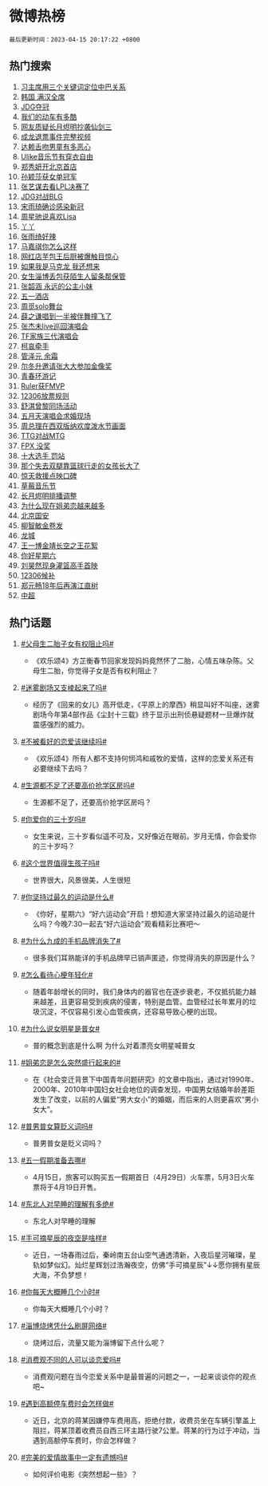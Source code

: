 # 微博热榜

`最后更新时间：2023-04-15 20:17:22 +0800`

## 热门搜索

1. [习主席用三个关键词定位中巴关系](https://m.weibo.cn/search?containerid=100103type%3D1%26t%3D10%26q%3D%23%E4%B9%A0%E4%B8%BB%E5%B8%AD%E7%94%A8%E4%B8%89%E4%B8%AA%E5%85%B3%E9%94%AE%E8%AF%8D%E5%AE%9A%E4%BD%8D%E4%B8%AD%E5%B7%B4%E5%85%B3%E7%B3%BB%23&stream_entry_id=51&isnewpage=1&extparam=seat%3D1%26pos%3D0%26stream_entry_id%3D51%26cate%3D10103%26dgr%3D0%26filter_type%3Drealtimehot%26c_type%3D51%26display_time%3D1681561040%26pre_seqid%3D1681561040364027343117&luicode=10000011&lfid=106003type%253D25%2526t%253D3%2526disable_hot%253D1%2526filter_type%253Drealtimehot)
1. [韩国 满汉全席](https://m.weibo.cn/search?containerid=100103type%3D1%26t%3D10%26q%3D%E9%9F%A9%E5%9B%BD+%E6%BB%A1%E6%B1%89%E5%85%A8%E5%B8%AD&stream_entry_id=31&isnewpage=1&extparam=seat%3D1%26c_type%3D31%26stream_entry_id%3D31%26flag%3D2%26dgr%3D0%26q%3D%25E9%259F%25A9%25E5%259B%25BD%2520%25E6%25BB%25A1%25E6%25B1%2589%25E5%2585%25A8%25E5%25B8%25AD%26realpos%3D1%26pos%3D0%26lcate%3D5001%26filter_type%3Drealtimehot%26cate%3D5001%26band_rank%3D1%26display_time%3D1681561040%26pre_seqid%3D1681561040364027343117&luicode=10000011&lfid=106003type%253D25%2526t%253D3%2526disable_hot%253D1%2526filter_type%253Drealtimehot)
1. [JDG夺冠](https://m.weibo.cn/search?containerid=100103type%3D1%26t%3D10%26q%3DJDG%E5%A4%BA%E5%86%A0&stream_entry_id=31&isnewpage=1&extparam=seat%3D1%26c_type%3D31%26stream_entry_id%3D31%26flag%3D1%26dgr%3D0%26q%3DJDG%25E5%25A4%25BA%25E5%2586%25A0%26realpos%3D2%26pos%3D1%26lcate%3D5001%26filter_type%3Drealtimehot%26cate%3D5001%26band_rank%3D2%26display_time%3D1681561040%26pre_seqid%3D1681561040364027343117&luicode=10000011&lfid=106003type%253D25%2526t%253D3%2526disable_hot%253D1%2526filter_type%253Drealtimehot)
1. [我们的动车有多酷](https://m.weibo.cn/search?containerid=100103type%3D1%26t%3D10%26q%3D%23%E6%88%91%E4%BB%AC%E7%9A%84%E5%8A%A8%E8%BD%A6%E6%9C%89%E5%A4%9A%E9%85%B7%23&stream_entry_id=31&isnewpage=1&extparam=seat%3D1%26c_type%3D31%26stream_entry_id%3D31%26flag%3D0%26dgr%3D0%26q%3D%2523%25E6%2588%2591%25E4%25BB%25AC%25E7%259A%2584%25E5%258A%25A8%25E8%25BD%25A6%25E6%259C%2589%25E5%25A4%259A%25E9%2585%25B7%2523%26realpos%3D3%26pos%3D2%26lcate%3D5001%26filter_type%3Drealtimehot%26cate%3D5001%26band_rank%3D3%26display_time%3D1681561040%26pre_seqid%3D1681561040364027343117&luicode=10000011&lfid=106003type%253D25%2526t%253D3%2526disable_hot%253D1%2526filter_type%253Drealtimehot)
1. [网友质疑长月烬明抄袭仙剑三](https://m.weibo.cn/search?containerid=100103type%3D1%26t%3D10%26q%3D%23%E7%BD%91%E5%8F%8B%E8%B4%A8%E7%96%91%E9%95%BF%E6%9C%88%E7%83%AC%E6%98%8E%E6%8A%84%E8%A2%AD%E4%BB%99%E5%89%91%E4%B8%89%23&stream_entry_id=31&isnewpage=1&extparam=seat%3D1%26c_type%3D31%26stream_entry_id%3D31%26flag%3D1%26dgr%3D0%26q%3D%2523%25E7%25BD%2591%25E5%258F%258B%25E8%25B4%25A8%25E7%2596%2591%25E9%2595%25BF%25E6%259C%2588%25E7%2583%25AC%25E6%2598%258E%25E6%258A%2584%25E8%25A2%25AD%25E4%25BB%2599%25E5%2589%2591%25E4%25B8%2589%2523%26realpos%3D4%26pos%3D3%26lcate%3D5001%26filter_type%3Drealtimehot%26cate%3D5001%26band_rank%3D4%26display_time%3D1681561040%26pre_seqid%3D1681561040364027343117&luicode=10000011&lfid=106003type%253D25%2526t%253D3%2526disable_hot%253D1%2526filter_type%253Drealtimehot)
1. [成龙退票事件完整视频](https://m.weibo.cn/search?containerid=100103type%3D1%26t%3D10%26q%3D%23%E6%88%90%E9%BE%99%E9%80%80%E7%A5%A8%E4%BA%8B%E4%BB%B6%E5%AE%8C%E6%95%B4%E8%A7%86%E9%A2%91%23&stream_entry_id=31&isnewpage=1&extparam=seat%3D1%26c_type%3D31%26stream_entry_id%3D31%26flag%3D1%26dgr%3D0%26q%3D%2523%25E6%2588%2590%25E9%25BE%2599%25E9%2580%2580%25E7%25A5%25A8%25E4%25BA%258B%25E4%25BB%25B6%25E5%25AE%258C%25E6%2595%25B4%25E8%25A7%2586%25E9%25A2%2591%2523%26realpos%3D5%26pos%3D4%26lcate%3D5001%26filter_type%3Drealtimehot%26cate%3D5001%26band_rank%3D5%26display_time%3D1681561040%26pre_seqid%3D1681561040364027343117&luicode=10000011&lfid=106003type%253D25%2526t%253D3%2526disable_hot%253D1%2526filter_type%253Drealtimehot)
1. [达赖舌吻男童有多恶心](https://m.weibo.cn/search?containerid=100103type%3D1%26t%3D10%26q%3D%E8%BE%BE%E8%B5%96%E8%88%8C%E5%90%BB%E7%94%B7%E7%AB%A5%E6%9C%89%E5%A4%9A%E6%81%B6%E5%BF%83&stream_entry_id=31&isnewpage=1&extparam=seat%3D1%26c_type%3D31%26stream_entry_id%3D31%26flag%3D1%26dgr%3D0%26q%3D%25E8%25BE%25BE%25E8%25B5%2596%25E8%2588%258C%25E5%2590%25BB%25E7%2594%25B7%25E7%25AB%25A5%25E6%259C%2589%25E5%25A4%259A%25E6%2581%25B6%25E5%25BF%2583%26realpos%3D6%26pos%3D5%26lcate%3D5001%26filter_type%3Drealtimehot%26cate%3D5001%26band_rank%3D6%26display_time%3D1681561040%26pre_seqid%3D1681561040364027343117&luicode=10000011&lfid=106003type%253D25%2526t%253D3%2526disable_hot%253D1%2526filter_type%253Drealtimehot)
1. [Ulike音乐节有穿衣自由](https://m.weibo.cn/search?containerid=100103type%3D1%26t%3D10%26q%3D%23Ulike%E9%9F%B3%E4%B9%90%E8%8A%82%E6%9C%89%E7%A9%BF%E8%A1%A3%E8%87%AA%E7%94%B1%23&stream_entry_id=31&isnewpage=1&extparam=seat%3D1%26c_type%3D31%26stream_entry_id%3D31%26adid%3D186254%26dgr%3D0%26q%3D%2523Ulike%25E9%259F%25B3%25E4%25B9%2590%25E8%258A%2582%25E6%259C%2589%25E7%25A9%25BF%25E8%25A1%25A3%25E8%2587%25AA%25E7%2594%25B1%2523%26pos%3D6%26topic_ad%3D1%26lcate%3D5001%26filter_type%3Drealtimehot%26cate%3D5001%26band_rank%3D7%26display_time%3D1681561040%26pre_seqid%3D1681561040364027343117&luicode=10000011&lfid=106003type%253D25%2526t%253D3%2526disable_hot%253D1%2526filter_type%253Drealtimehot)
1. [郑秀妍开北京首店](https://m.weibo.cn/search?containerid=100103type%3D1%26t%3D10%26q%3D%23%E9%83%91%E7%A7%80%E5%A6%8D%E5%BC%80%E5%8C%97%E4%BA%AC%E9%A6%96%E5%BA%97%23&stream_entry_id=31&isnewpage=1&extparam=seat%3D1%26c_type%3D31%26stream_entry_id%3D31%26flag%3D1%26dgr%3D0%26q%3D%2523%25E9%2583%2591%25E7%25A7%2580%25E5%25A6%258D%25E5%25BC%2580%25E5%258C%2597%25E4%25BA%25AC%25E9%25A6%2596%25E5%25BA%2597%2523%26realpos%3D7%26pos%3D7%26lcate%3D5001%26filter_type%3Drealtimehot%26cate%3D5001%26band_rank%3D7%26display_time%3D1681561040%26pre_seqid%3D1681561040364027343117&luicode=10000011&lfid=106003type%253D25%2526t%253D3%2526disable_hot%253D1%2526filter_type%253Drealtimehot)
1. [孙颖莎获女单冠军](https://m.weibo.cn/search?containerid=100103type%3D1%26t%3D10%26q%3D%23%E5%AD%99%E9%A2%96%E8%8E%8E%E8%8E%B7%E5%A5%B3%E5%8D%95%E5%86%A0%E5%86%9B%23&stream_entry_id=31&isnewpage=1&extparam=seat%3D1%26c_type%3D31%26stream_entry_id%3D31%26flag%3D1%26dgr%3D0%26q%3D%2523%25E5%25AD%2599%25E9%25A2%2596%25E8%258E%258E%25E8%258E%25B7%25E5%25A5%25B3%25E5%258D%2595%25E5%2586%25A0%25E5%2586%259B%2523%26realpos%3D8%26pos%3D8%26lcate%3D5001%26filter_type%3Drealtimehot%26cate%3D5001%26band_rank%3D8%26display_time%3D1681561040%26pre_seqid%3D1681561040364027343117&luicode=10000011&lfid=106003type%253D25%2526t%253D3%2526disable_hot%253D1%2526filter_type%253Drealtimehot)
1. [张艺谋去看LPL决赛了](https://m.weibo.cn/search?containerid=100103type%3D1%26t%3D10%26q%3D%23%E5%BC%A0%E8%89%BA%E8%B0%8B%E5%8E%BB%E7%9C%8BLPL%E5%86%B3%E8%B5%9B%E4%BA%86%23&stream_entry_id=31&isnewpage=1&extparam=seat%3D1%26c_type%3D31%26stream_entry_id%3D31%26flag%3D0%26dgr%3D0%26q%3D%2523%25E5%25BC%25A0%25E8%2589%25BA%25E8%25B0%258B%25E5%258E%25BB%25E7%259C%258BLPL%25E5%2586%25B3%25E8%25B5%259B%25E4%25BA%2586%2523%26realpos%3D9%26pos%3D9%26lcate%3D5001%26filter_type%3Drealtimehot%26cate%3D5001%26band_rank%3D9%26display_time%3D1681561040%26pre_seqid%3D1681561040364027343117&luicode=10000011&lfid=106003type%253D25%2526t%253D3%2526disable_hot%253D1%2526filter_type%253Drealtimehot)
1. [JDG对战BLG](https://m.weibo.cn/search?containerid=100103type%3D1%26t%3D10%26q%3D%23JDG%E5%AF%B9%E6%88%98BLG%23&stream_entry_id=31&isnewpage=1&extparam=seat%3D1%26c_type%3D31%26stream_entry_id%3D31%26flag%3D0%26dgr%3D0%26q%3D%2523JDG%25E5%25AF%25B9%25E6%2588%2598BLG%2523%26realpos%3D10%26pos%3D10%26lcate%3D5001%26filter_type%3Drealtimehot%26cate%3D5001%26band_rank%3D10%26display_time%3D1681561040%26pre_seqid%3D1681561040364027343117&luicode=10000011&lfid=106003type%253D25%2526t%253D3%2526disable_hot%253D1%2526filter_type%253Drealtimehot)
1. [宋雨琦确诊感染新冠](https://m.weibo.cn/search?containerid=100103type%3D1%26t%3D10%26q%3D%23%E5%AE%8B%E9%9B%A8%E7%90%A6%E7%A1%AE%E8%AF%8A%E6%84%9F%E6%9F%93%E6%96%B0%E5%86%A0%23&stream_entry_id=31&isnewpage=1&extparam=seat%3D1%26c_type%3D31%26stream_entry_id%3D31%26flag%3D2%26dgr%3D0%26q%3D%2523%25E5%25AE%258B%25E9%259B%25A8%25E7%2590%25A6%25E7%25A1%25AE%25E8%25AF%258A%25E6%2584%259F%25E6%259F%2593%25E6%2596%25B0%25E5%2586%25A0%2523%26realpos%3D11%26pos%3D11%26lcate%3D5001%26filter_type%3Drealtimehot%26cate%3D5001%26band_rank%3D11%26display_time%3D1681561040%26pre_seqid%3D1681561040364027343117&luicode=10000011&lfid=106003type%253D25%2526t%253D3%2526disable_hot%253D1%2526filter_type%253Drealtimehot)
1. [周星驰说喜欢Lisa](https://m.weibo.cn/search?containerid=100103type%3D1%26t%3D10%26q%3D%23%E5%91%A8%E6%98%9F%E9%A9%B0%E8%AF%B4%E5%96%9C%E6%AC%A2Lisa%23&stream_entry_id=31&isnewpage=1&extparam=seat%3D1%26c_type%3D31%26stream_entry_id%3D31%26flag%3D2%26dgr%3D0%26q%3D%2523%25E5%2591%25A8%25E6%2598%259F%25E9%25A9%25B0%25E8%25AF%25B4%25E5%2596%259C%25E6%25AC%25A2Lisa%2523%26realpos%3D12%26pos%3D12%26lcate%3D5001%26filter_type%3Drealtimehot%26cate%3D5001%26band_rank%3D12%26display_time%3D1681561040%26pre_seqid%3D1681561040364027343117&luicode=10000011&lfid=106003type%253D25%2526t%253D3%2526disable_hot%253D1%2526filter_type%253Drealtimehot)
1. [丫丫](https://m.weibo.cn/search?containerid=100103type%3D1%26t%3D10%26q%3D%E4%B8%AB%E4%B8%AB&stream_entry_id=31&isnewpage=1&extparam=seat%3D1%26c_type%3D31%26stream_entry_id%3D31%26flag%3D2%26dgr%3D0%26q%3D%25E4%25B8%25AB%25E4%25B8%25AB%26realpos%3D13%26pos%3D13%26lcate%3D5001%26filter_type%3Drealtimehot%26cate%3D5001%26band_rank%3D13%26display_time%3D1681561040%26pre_seqid%3D1681561040364027343117&luicode=10000011&lfid=106003type%253D25%2526t%253D3%2526disable_hot%253D1%2526filter_type%253Drealtimehot)
1. [张雨绮好辣](https://m.weibo.cn/search?containerid=100103type%3D1%26t%3D10%26q%3D%E5%BC%A0%E9%9B%A8%E7%BB%AE%E5%A5%BD%E8%BE%A3&stream_entry_id=31&isnewpage=1&extparam=seat%3D1%26c_type%3D31%26stream_entry_id%3D31%26flag%3D2%26dgr%3D0%26q%3D%25E5%25BC%25A0%25E9%259B%25A8%25E7%25BB%25AE%25E5%25A5%25BD%25E8%25BE%25A3%26realpos%3D14%26pos%3D14%26lcate%3D5001%26filter_type%3Drealtimehot%26cate%3D5001%26band_rank%3D14%26display_time%3D1681561040%26pre_seqid%3D1681561040364027343117&luicode=10000011&lfid=106003type%253D25%2526t%253D3%2526disable_hot%253D1%2526filter_type%253Drealtimehot)
1. [马嘉祺你怎么这样](https://m.weibo.cn/search?containerid=100103type%3D1%26t%3D10%26q%3D%E9%A9%AC%E5%98%89%E7%A5%BA%E4%BD%A0%E6%80%8E%E4%B9%88%E8%BF%99%E6%A0%B7&stream_entry_id=31&isnewpage=1&extparam=seat%3D1%26c_type%3D31%26stream_entry_id%3D31%26flag%3D1%26dgr%3D0%26q%3D%25E9%25A9%25AC%25E5%2598%2589%25E7%25A5%25BA%25E4%25BD%25A0%25E6%2580%258E%25E4%25B9%2588%25E8%25BF%2599%25E6%25A0%25B7%26realpos%3D15%26pos%3D15%26lcate%3D5001%26filter_type%3Drealtimehot%26cate%3D5001%26band_rank%3D15%26display_time%3D1681561040%26pre_seqid%3D1681561040364027343117&luicode=10000011&lfid=106003type%253D25%2526t%253D3%2526disable_hot%253D1%2526filter_type%253Drealtimehot)
1. [网红店芋包王后厨被爆触目惊心](https://m.weibo.cn/search?containerid=100103type%3D1%26t%3D10%26q%3D%23%E7%BD%91%E7%BA%A2%E5%BA%97%E8%8A%8B%E5%8C%85%E7%8E%8B%E5%90%8E%E5%8E%A8%E8%A2%AB%E7%88%86%E8%A7%A6%E7%9B%AE%E6%83%8A%E5%BF%83%23&stream_entry_id=31&isnewpage=1&extparam=seat%3D1%26c_type%3D31%26stream_entry_id%3D31%26flag%3D0%26dgr%3D0%26q%3D%2523%25E7%25BD%2591%25E7%25BA%25A2%25E5%25BA%2597%25E8%258A%258B%25E5%258C%2585%25E7%258E%258B%25E5%2590%258E%25E5%258E%25A8%25E8%25A2%25AB%25E7%2588%2586%25E8%25A7%25A6%25E7%259B%25AE%25E6%2583%258A%25E5%25BF%2583%2523%26realpos%3D16%26pos%3D16%26lcate%3D5001%26filter_type%3Drealtimehot%26cate%3D5001%26band_rank%3D16%26display_time%3D1681561040%26pre_seqid%3D1681561040364027343117&luicode=10000011&lfid=106003type%253D25%2526t%253D3%2526disable_hot%253D1%2526filter_type%253Drealtimehot)
1. [如果我是马克龙 我还想来](https://m.weibo.cn/search?containerid=100103type%3D1%26t%3D10%26q%3D%E5%A6%82%E6%9E%9C%E6%88%91%E6%98%AF%E9%A9%AC%E5%85%8B%E9%BE%99+%E6%88%91%E8%BF%98%E6%83%B3%E6%9D%A5&stream_entry_id=31&isnewpage=1&extparam=seat%3D1%26c_type%3D31%26stream_entry_id%3D31%26flag%3D1%26dgr%3D0%26q%3D%25E5%25A6%2582%25E6%259E%259C%25E6%2588%2591%25E6%2598%25AF%25E9%25A9%25AC%25E5%2585%258B%25E9%25BE%2599%2520%25E6%2588%2591%25E8%25BF%2598%25E6%2583%25B3%25E6%259D%25A5%26realpos%3D17%26pos%3D17%26lcate%3D5001%26filter_type%3Drealtimehot%26cate%3D5001%26band_rank%3D17%26display_time%3D1681561040%26pre_seqid%3D1681561040364027343117&luicode=10000011&lfid=106003type%253D25%2526t%253D3%2526disable_hot%253D1%2526filter_type%253Drealtimehot)
1. [女生淄博丢包获陌生人留条帮保管](https://m.weibo.cn/search?containerid=100103type%3D1%26t%3D10%26q%3D%23%E5%A5%B3%E7%94%9F%E6%B7%84%E5%8D%9A%E4%B8%A2%E5%8C%85%E8%8E%B7%E9%99%8C%E7%94%9F%E4%BA%BA%E7%95%99%E6%9D%A1%E5%B8%AE%E4%BF%9D%E7%AE%A1%23&stream_entry_id=31&isnewpage=1&extparam=seat%3D1%26c_type%3D31%26stream_entry_id%3D31%26flag%3D1%26dgr%3D0%26q%3D%2523%25E5%25A5%25B3%25E7%2594%259F%25E6%25B7%2584%25E5%258D%259A%25E4%25B8%25A2%25E5%258C%2585%25E8%258E%25B7%25E9%2599%258C%25E7%2594%259F%25E4%25BA%25BA%25E7%2595%2599%25E6%259D%25A1%25E5%25B8%25AE%25E4%25BF%259D%25E7%25AE%25A1%2523%26realpos%3D18%26pos%3D18%26lcate%3D5001%26filter_type%3Drealtimehot%26cate%3D5001%26band_rank%3D18%26display_time%3D1681561040%26pre_seqid%3D1681561040364027343117&luicode=10000011&lfid=106003type%253D25%2526t%253D3%2526disable_hot%253D1%2526filter_type%253Drealtimehot)
1. [张韶涵 永远的公主小妹](https://m.weibo.cn/search?containerid=100103type%3D1%26t%3D10%26q%3D%23%E5%BC%A0%E9%9F%B6%E6%B6%B5+%E6%B0%B8%E8%BF%9C%E7%9A%84%E5%85%AC%E4%B8%BB%E5%B0%8F%E5%A6%B9%23&stream_entry_id=31&isnewpage=1&extparam=seat%3D1%26c_type%3D31%26stream_entry_id%3D31%26flag%3D0%26dgr%3D0%26q%3D%2523%25E5%25BC%25A0%25E9%259F%25B6%25E6%25B6%25B5%2520%25E6%25B0%25B8%25E8%25BF%259C%25E7%259A%2584%25E5%2585%25AC%25E4%25B8%25BB%25E5%25B0%258F%25E5%25A6%25B9%2523%26realpos%3D19%26pos%3D19%26lcate%3D5001%26filter_type%3Drealtimehot%26cate%3D5001%26band_rank%3D19%26display_time%3D1681561040%26pre_seqid%3D1681561040364027343117&luicode=10000011&lfid=106003type%253D25%2526t%253D3%2526disable_hot%253D1%2526filter_type%253Drealtimehot)
1. [五一酒店](https://m.weibo.cn/search?containerid=100103type%3D1%26t%3D10%26q%3D%E4%BA%94%E4%B8%80%E9%85%92%E5%BA%97&stream_entry_id=31&isnewpage=1&extparam=seat%3D1%26c_type%3D31%26stream_entry_id%3D31%26flag%3D1%26dgr%3D0%26q%3D%25E4%25BA%2594%25E4%25B8%2580%25E9%2585%2592%25E5%25BA%2597%26realpos%3D20%26pos%3D20%26lcate%3D5001%26filter_type%3Drealtimehot%26cate%3D5001%26band_rank%3D20%26display_time%3D1681561040%26pre_seqid%3D1681561040364027343117&luicode=10000011&lfid=106003type%253D25%2526t%253D3%2526disable_hot%253D1%2526filter_type%253Drealtimehot)
1. [周觅solo舞台](https://m.weibo.cn/search?containerid=100103type%3D1%26t%3D10%26q%3D%E5%91%A8%E8%A7%85solo%E8%88%9E%E5%8F%B0&stream_entry_id=31&isnewpage=1&extparam=seat%3D1%26c_type%3D31%26stream_entry_id%3D31%26flag%3D1%26dgr%3D0%26q%3D%25E5%2591%25A8%25E8%25A7%2585solo%25E8%2588%259E%25E5%258F%25B0%26realpos%3D21%26pos%3D21%26lcate%3D5001%26filter_type%3Drealtimehot%26cate%3D5001%26band_rank%3D21%26display_time%3D1681561040%26pre_seqid%3D1681561040364027343117&luicode=10000011&lfid=106003type%253D25%2526t%253D3%2526disable_hot%253D1%2526filter_type%253Drealtimehot)
1. [薛之谦唱到一半被伴舞撞飞了](https://m.weibo.cn/search?containerid=100103type%3D1%26t%3D10%26q%3D%23%E8%96%9B%E4%B9%8B%E8%B0%A6%E5%94%B1%E5%88%B0%E4%B8%80%E5%8D%8A%E8%A2%AB%E4%BC%B4%E8%88%9E%E6%92%9E%E9%A3%9E%E4%BA%86%23&stream_entry_id=31&isnewpage=1&extparam=seat%3D1%26c_type%3D31%26stream_entry_id%3D31%26flag%3D0%26dgr%3D0%26q%3D%2523%25E8%2596%259B%25E4%25B9%258B%25E8%25B0%25A6%25E5%2594%25B1%25E5%2588%25B0%25E4%25B8%2580%25E5%258D%258A%25E8%25A2%25AB%25E4%25BC%25B4%25E8%2588%259E%25E6%2592%259E%25E9%25A3%259E%25E4%25BA%2586%2523%26realpos%3D22%26pos%3D22%26lcate%3D5001%26filter_type%3Drealtimehot%26cate%3D5001%26band_rank%3D22%26display_time%3D1681561040%26pre_seqid%3D1681561040364027343117&luicode=10000011&lfid=106003type%253D25%2526t%253D3%2526disable_hot%253D1%2526filter_type%253Drealtimehot)
1. [张杰未live巡回演唱会](https://m.weibo.cn/search?containerid=100103type%3D1%26t%3D10%26q%3D%E5%BC%A0%E6%9D%B0%E6%9C%AAlive%E5%B7%A1%E5%9B%9E%E6%BC%94%E5%94%B1%E4%BC%9A&stream_entry_id=31&isnewpage=1&extparam=seat%3D1%26c_type%3D31%26stream_entry_id%3D31%26flag%3D0%26dgr%3D0%26q%3D%25E5%25BC%25A0%25E6%259D%25B0%25E6%259C%25AAlive%25E5%25B7%25A1%25E5%259B%259E%25E6%25BC%2594%25E5%2594%25B1%25E4%25BC%259A%26realpos%3D23%26pos%3D23%26lcate%3D5001%26filter_type%3Drealtimehot%26cate%3D5001%26band_rank%3D23%26display_time%3D1681561040%26pre_seqid%3D1681561040364027343117&luicode=10000011&lfid=106003type%253D25%2526t%253D3%2526disable_hot%253D1%2526filter_type%253Drealtimehot)
1. [TF家族三代演唱会](https://m.weibo.cn/search?containerid=100103type%3D1%26t%3D10%26q%3DTF%E5%AE%B6%E6%97%8F%E4%B8%89%E4%BB%A3%E6%BC%94%E5%94%B1%E4%BC%9A&stream_entry_id=31&isnewpage=1&extparam=seat%3D1%26c_type%3D31%26stream_entry_id%3D31%26flag%3D0%26dgr%3D0%26q%3DTF%25E5%25AE%25B6%25E6%2597%258F%25E4%25B8%2589%25E4%25BB%25A3%25E6%25BC%2594%25E5%2594%25B1%25E4%25BC%259A%26realpos%3D24%26pos%3D24%26lcate%3D5001%26filter_type%3Drealtimehot%26cate%3D5001%26band_rank%3D24%26display_time%3D1681561040%26pre_seqid%3D1681561040364027343117&luicode=10000011&lfid=106003type%253D25%2526t%253D3%2526disable_hot%253D1%2526filter_type%253Drealtimehot)
1. [柯哀牵手](https://m.weibo.cn/search?containerid=100103type%3D1%26t%3D10%26q%3D%23%E6%9F%AF%E5%93%80%E7%89%B5%E6%89%8B%23&stream_entry_id=31&isnewpage=1&extparam=seat%3D1%26c_type%3D31%26stream_entry_id%3D31%26flag%3D0%26dgr%3D0%26q%3D%2523%25E6%259F%25AF%25E5%2593%2580%25E7%2589%25B5%25E6%2589%258B%2523%26realpos%3D25%26pos%3D25%26lcate%3D5001%26filter_type%3Drealtimehot%26cate%3D5001%26band_rank%3D25%26display_time%3D1681561040%26pre_seqid%3D1681561040364027343117&luicode=10000011&lfid=106003type%253D25%2526t%253D3%2526disable_hot%253D1%2526filter_type%253Drealtimehot)
1. [管泽元 余霜](https://m.weibo.cn/search?containerid=100103type%3D1%26t%3D10%26q%3D%E7%AE%A1%E6%B3%BD%E5%85%83+%E4%BD%99%E9%9C%9C&stream_entry_id=31&isnewpage=1&extparam=seat%3D1%26c_type%3D31%26stream_entry_id%3D31%26flag%3D0%26dgr%3D0%26q%3D%25E7%25AE%25A1%25E6%25B3%25BD%25E5%2585%2583%2520%25E4%25BD%2599%25E9%259C%259C%26realpos%3D26%26pos%3D26%26lcate%3D5001%26filter_type%3Drealtimehot%26cate%3D5001%26band_rank%3D26%26display_time%3D1681561040%26pre_seqid%3D1681561040364027343117&luicode=10000011&lfid=106003type%253D25%2526t%253D3%2526disable_hot%253D1%2526filter_type%253Drealtimehot)
1. [尔冬升邀请张大大参加金像奖](https://m.weibo.cn/search?containerid=100103type%3D1%26t%3D10%26q%3D%23%E5%B0%94%E5%86%AC%E5%8D%87%E9%82%80%E8%AF%B7%E5%BC%A0%E5%A4%A7%E5%A4%A7%E5%8F%82%E5%8A%A0%E9%87%91%E5%83%8F%E5%A5%96%23&stream_entry_id=31&isnewpage=1&extparam=seat%3D1%26c_type%3D31%26stream_entry_id%3D31%26flag%3D1%26dgr%3D0%26q%3D%2523%25E5%25B0%2594%25E5%2586%25AC%25E5%258D%2587%25E9%2582%2580%25E8%25AF%25B7%25E5%25BC%25A0%25E5%25A4%25A7%25E5%25A4%25A7%25E5%258F%2582%25E5%258A%25A0%25E9%2587%2591%25E5%2583%258F%25E5%25A5%2596%2523%26realpos%3D27%26pos%3D27%26lcate%3D5001%26filter_type%3Drealtimehot%26cate%3D5001%26band_rank%3D27%26display_time%3D1681561040%26pre_seqid%3D1681561040364027343117&luicode=10000011&lfid=106003type%253D25%2526t%253D3%2526disable_hot%253D1%2526filter_type%253Drealtimehot)
1. [青春环游记](https://m.weibo.cn/search?containerid=100103type%3D1%26t%3D10%26q%3D%E9%9D%92%E6%98%A5%E7%8E%AF%E6%B8%B8%E8%AE%B0&stream_entry_id=31&isnewpage=1&extparam=seat%3D1%26c_type%3D31%26stream_entry_id%3D31%26flag%3D1%26dgr%3D0%26q%3D%25E9%259D%2592%25E6%2598%25A5%25E7%258E%25AF%25E6%25B8%25B8%25E8%25AE%25B0%26realpos%3D28%26pos%3D28%26lcate%3D5001%26filter_type%3Drealtimehot%26cate%3D5001%26band_rank%3D28%26display_time%3D1681561040%26pre_seqid%3D1681561040364027343117&luicode=10000011&lfid=106003type%253D25%2526t%253D3%2526disable_hot%253D1%2526filter_type%253Drealtimehot)
1. [Ruler获FMVP](https://m.weibo.cn/search?containerid=100103type%3D1%26t%3D10%26q%3DRuler%E8%8E%B7FMVP&stream_entry_id=31&isnewpage=1&extparam=seat%3D1%26c_type%3D31%26stream_entry_id%3D31%26flag%3D1%26dgr%3D0%26q%3DRuler%25E8%258E%25B7FMVP%26realpos%3D29%26pos%3D29%26lcate%3D5001%26filter_type%3Drealtimehot%26cate%3D5001%26band_rank%3D29%26display_time%3D1681561040%26pre_seqid%3D1681561040364027343117&luicode=10000011&lfid=106003type%253D25%2526t%253D3%2526disable_hot%253D1%2526filter_type%253Drealtimehot)
1. [12306放票规则](https://m.weibo.cn/search?containerid=100103type%3D1%26t%3D10%26q%3D%2312306%E6%94%BE%E7%A5%A8%E8%A7%84%E5%88%99%23&stream_entry_id=31&isnewpage=1&extparam=seat%3D1%26c_type%3D31%26stream_entry_id%3D31%26flag%3D0%26dgr%3D0%26q%3D%252312306%25E6%2594%25BE%25E7%25A5%25A8%25E8%25A7%2584%25E5%2588%2599%2523%26realpos%3D30%26pos%3D30%26lcate%3D5001%26filter_type%3Drealtimehot%26cate%3D5001%26band_rank%3D30%26display_time%3D1681561040%26pre_seqid%3D1681561040364027343117&luicode=10000011&lfid=106003type%253D25%2526t%253D3%2526disable_hot%253D1%2526filter_type%253Drealtimehot)
1. [舒淇曾黎同场活动](https://m.weibo.cn/search?containerid=100103type%3D1%26t%3D10%26q%3D%23%E8%88%92%E6%B7%87%E6%9B%BE%E9%BB%8E%E5%90%8C%E5%9C%BA%E6%B4%BB%E5%8A%A8%23&stream_entry_id=31&isnewpage=1&extparam=seat%3D1%26c_type%3D31%26stream_entry_id%3D31%26flag%3D1%26dgr%3D0%26q%3D%2523%25E8%2588%2592%25E6%25B7%2587%25E6%259B%25BE%25E9%25BB%258E%25E5%2590%258C%25E5%259C%25BA%25E6%25B4%25BB%25E5%258A%25A8%2523%26realpos%3D31%26pos%3D31%26lcate%3D5001%26filter_type%3Drealtimehot%26cate%3D5001%26band_rank%3D31%26display_time%3D1681561040%26pre_seqid%3D1681561040364027343117&luicode=10000011&lfid=106003type%253D25%2526t%253D3%2526disable_hot%253D1%2526filter_type%253Drealtimehot)
1. [五月天演唱会求婚现场](https://m.weibo.cn/search?containerid=100103type%3D1%26t%3D10%26q%3D%23%E4%BA%94%E6%9C%88%E5%A4%A9%E6%BC%94%E5%94%B1%E4%BC%9A%E6%B1%82%E5%A9%9A%E7%8E%B0%E5%9C%BA%23&stream_entry_id=31&isnewpage=1&extparam=seat%3D1%26c_type%3D31%26stream_entry_id%3D31%26flag%3D1%26dgr%3D0%26q%3D%2523%25E4%25BA%2594%25E6%259C%2588%25E5%25A4%25A9%25E6%25BC%2594%25E5%2594%25B1%25E4%25BC%259A%25E6%25B1%2582%25E5%25A9%259A%25E7%258E%25B0%25E5%259C%25BA%2523%26realpos%3D32%26pos%3D32%26lcate%3D5001%26filter_type%3Drealtimehot%26cate%3D5001%26band_rank%3D32%26display_time%3D1681561040%26pre_seqid%3D1681561040364027343117&luicode=10000011&lfid=106003type%253D25%2526t%253D3%2526disable_hot%253D1%2526filter_type%253Drealtimehot)
1. [周总理在西双版纳欢度泼水节画面](https://m.weibo.cn/search?containerid=100103type%3D1%26t%3D10%26q%3D%23%E5%91%A8%E6%80%BB%E7%90%86%E5%9C%A8%E8%A5%BF%E5%8F%8C%E7%89%88%E7%BA%B3%E6%AC%A2%E5%BA%A6%E6%B3%BC%E6%B0%B4%E8%8A%82%E7%94%BB%E9%9D%A2%23&stream_entry_id=31&isnewpage=1&extparam=seat%3D1%26c_type%3D31%26stream_entry_id%3D31%26flag%3D0%26dgr%3D0%26q%3D%2523%25E5%2591%25A8%25E6%2580%25BB%25E7%2590%2586%25E5%259C%25A8%25E8%25A5%25BF%25E5%258F%258C%25E7%2589%2588%25E7%25BA%25B3%25E6%25AC%25A2%25E5%25BA%25A6%25E6%25B3%25BC%25E6%25B0%25B4%25E8%258A%2582%25E7%2594%25BB%25E9%259D%25A2%2523%26realpos%3D33%26pos%3D33%26lcate%3D5001%26filter_type%3Drealtimehot%26cate%3D5001%26band_rank%3D33%26display_time%3D1681561040%26pre_seqid%3D1681561040364027343117&luicode=10000011&lfid=106003type%253D25%2526t%253D3%2526disable_hot%253D1%2526filter_type%253Drealtimehot)
1. [TTG对战MTG](https://m.weibo.cn/search?containerid=100103type%3D1%26t%3D10%26q%3D%23TTG%E5%AF%B9%E6%88%98MTG%23&stream_entry_id=31&isnewpage=1&extparam=seat%3D1%26c_type%3D31%26stream_entry_id%3D31%26flag%3D0%26dgr%3D0%26q%3D%2523TTG%25E5%25AF%25B9%25E6%2588%2598MTG%2523%26realpos%3D34%26pos%3D34%26lcate%3D5001%26filter_type%3Drealtimehot%26cate%3D5001%26band_rank%3D34%26display_time%3D1681561040%26pre_seqid%3D1681561040364027343117&luicode=10000011&lfid=106003type%253D25%2526t%253D3%2526disable_hot%253D1%2526filter_type%253Drealtimehot)
1. [FPX 没奖](https://m.weibo.cn/search?containerid=100103type%3D1%26t%3D10%26q%3DFPX+%E6%B2%A1%E5%A5%96&stream_entry_id=31&isnewpage=1&extparam=seat%3D1%26c_type%3D31%26stream_entry_id%3D31%26flag%3D0%26dgr%3D0%26q%3DFPX%2520%25E6%25B2%25A1%25E5%25A5%2596%26realpos%3D35%26pos%3D35%26lcate%3D5001%26filter_type%3Drealtimehot%26cate%3D5001%26band_rank%3D35%26display_time%3D1681561040%26pre_seqid%3D1681561040364027343117&luicode=10000011&lfid=106003type%253D25%2526t%253D3%2526disable_hot%253D1%2526filter_type%253Drealtimehot)
1. [十大选手 罚站](https://m.weibo.cn/search?containerid=100103type%3D1%26t%3D10%26q%3D%E5%8D%81%E5%A4%A7%E9%80%89%E6%89%8B+%E7%BD%9A%E7%AB%99&stream_entry_id=31&isnewpage=1&extparam=seat%3D1%26c_type%3D31%26stream_entry_id%3D31%26flag%3D0%26dgr%3D0%26q%3D%25E5%258D%2581%25E5%25A4%25A7%25E9%2580%2589%25E6%2589%258B%2520%25E7%25BD%259A%25E7%25AB%2599%26realpos%3D36%26pos%3D36%26lcate%3D5001%26filter_type%3Drealtimehot%26cate%3D5001%26band_rank%3D36%26display_time%3D1681561040%26pre_seqid%3D1681561040364027343117&luicode=10000011&lfid=106003type%253D25%2526t%253D3%2526disable_hot%253D1%2526filter_type%253Drealtimehot)
1. [那个失去双腿靠篮球行走的女孩长大了](https://m.weibo.cn/search?containerid=100103type%3D1%26t%3D10%26q%3D%23%E9%82%A3%E4%B8%AA%E5%A4%B1%E5%8E%BB%E5%8F%8C%E8%85%BF%E9%9D%A0%E7%AF%AE%E7%90%83%E8%A1%8C%E8%B5%B0%E7%9A%84%E5%A5%B3%E5%AD%A9%E9%95%BF%E5%A4%A7%E4%BA%86%23&stream_entry_id=31&isnewpage=1&extparam=seat%3D1%26c_type%3D31%26stream_entry_id%3D31%26flag%3D0%26dgr%3D0%26q%3D%2523%25E9%2582%25A3%25E4%25B8%25AA%25E5%25A4%25B1%25E5%258E%25BB%25E5%258F%258C%25E8%2585%25BF%25E9%259D%25A0%25E7%25AF%25AE%25E7%2590%2583%25E8%25A1%258C%25E8%25B5%25B0%25E7%259A%2584%25E5%25A5%25B3%25E5%25AD%25A9%25E9%2595%25BF%25E5%25A4%25A7%25E4%25BA%2586%2523%26realpos%3D37%26pos%3D37%26lcate%3D5001%26filter_type%3Drealtimehot%26cate%3D5001%26band_rank%3D37%26display_time%3D1681561040%26pre_seqid%3D1681561040364027343117&luicode=10000011&lfid=106003type%253D25%2526t%253D3%2526disable_hot%253D1%2526filter_type%253Drealtimehot)
1. [惊天救援点映口碑](https://m.weibo.cn/search?containerid=100103type%3D1%26t%3D10%26q%3D%23%E6%83%8A%E5%A4%A9%E6%95%91%E6%8F%B4%E7%82%B9%E6%98%A0%E5%8F%A3%E7%A2%91%23&stream_entry_id=31&isnewpage=1&extparam=seat%3D1%26c_type%3D31%26stream_entry_id%3D31%26flag%3D1%26dgr%3D0%26q%3D%2523%25E6%2583%258A%25E5%25A4%25A9%25E6%2595%2591%25E6%258F%25B4%25E7%2582%25B9%25E6%2598%25A0%25E5%258F%25A3%25E7%25A2%2591%2523%26realpos%3D38%26pos%3D38%26lcate%3D5001%26filter_type%3Drealtimehot%26cate%3D5001%26band_rank%3D38%26display_time%3D1681561040%26pre_seqid%3D1681561040364027343117&luicode=10000011&lfid=106003type%253D25%2526t%253D3%2526disable_hot%253D1%2526filter_type%253Drealtimehot)
1. [草莓音乐节](https://m.weibo.cn/search?containerid=100103type%3D1%26t%3D10%26q%3D%E8%8D%89%E8%8E%93%E9%9F%B3%E4%B9%90%E8%8A%82&stream_entry_id=31&isnewpage=1&extparam=seat%3D1%26c_type%3D31%26stream_entry_id%3D31%26flag%3D1%26dgr%3D0%26q%3D%25E8%258D%2589%25E8%258E%2593%25E9%259F%25B3%25E4%25B9%2590%25E8%258A%2582%26realpos%3D39%26pos%3D39%26lcate%3D5001%26filter_type%3Drealtimehot%26cate%3D5001%26band_rank%3D39%26display_time%3D1681561040%26pre_seqid%3D1681561040364027343117&luicode=10000011&lfid=106003type%253D25%2526t%253D3%2526disable_hot%253D1%2526filter_type%253Drealtimehot)
1. [长月烬明排播调整](https://m.weibo.cn/search?containerid=100103type%3D1%26t%3D10%26q%3D%23%E9%95%BF%E6%9C%88%E7%83%AC%E6%98%8E%E6%8E%92%E6%92%AD%E8%B0%83%E6%95%B4%23&stream_entry_id=31&isnewpage=1&extparam=seat%3D1%26c_type%3D31%26stream_entry_id%3D31%26flag%3D0%26dgr%3D0%26q%3D%2523%25E9%2595%25BF%25E6%259C%2588%25E7%2583%25AC%25E6%2598%258E%25E6%258E%2592%25E6%2592%25AD%25E8%25B0%2583%25E6%2595%25B4%2523%26realpos%3D40%26pos%3D40%26lcate%3D5001%26filter_type%3Drealtimehot%26cate%3D5001%26band_rank%3D40%26display_time%3D1681561040%26pre_seqid%3D1681561040364027343117&luicode=10000011&lfid=106003type%253D25%2526t%253D3%2526disable_hot%253D1%2526filter_type%253Drealtimehot)
1. [为什么现在姐弟恋越来越多](https://m.weibo.cn/search?containerid=100103type%3D1%26t%3D10%26q%3D%23%E4%B8%BA%E4%BB%80%E4%B9%88%E7%8E%B0%E5%9C%A8%E5%A7%90%E5%BC%9F%E6%81%8B%E8%B6%8A%E6%9D%A5%E8%B6%8A%E5%A4%9A%23&stream_entry_id=31&isnewpage=1&extparam=seat%3D1%26c_type%3D31%26stream_entry_id%3D31%26flag%3D1%26dgr%3D0%26q%3D%2523%25E4%25B8%25BA%25E4%25BB%2580%25E4%25B9%2588%25E7%258E%25B0%25E5%259C%25A8%25E5%25A7%2590%25E5%25BC%259F%25E6%2581%258B%25E8%25B6%258A%25E6%259D%25A5%25E8%25B6%258A%25E5%25A4%259A%2523%26realpos%3D41%26pos%3D41%26lcate%3D5001%26filter_type%3Drealtimehot%26cate%3D5001%26band_rank%3D41%26display_time%3D1681561040%26pre_seqid%3D1681561040364027343117&luicode=10000011&lfid=106003type%253D25%2526t%253D3%2526disable_hot%253D1%2526filter_type%253Drealtimehot)
1. [北京国安](https://m.weibo.cn/search?containerid=100103type%3D1%26t%3D10%26q%3D%23%E5%8C%97%E4%BA%AC%E5%9B%BD%E5%AE%89%23&stream_entry_id=31&isnewpage=1&extparam=seat%3D1%26c_type%3D31%26stream_entry_id%3D31%26flag%3D0%26dgr%3D0%26q%3D%2523%25E5%258C%2597%25E4%25BA%25AC%25E5%259B%25BD%25E5%25AE%2589%2523%26realpos%3D42%26pos%3D42%26lcate%3D5001%26filter_type%3Drealtimehot%26cate%3D5001%26band_rank%3D42%26display_time%3D1681561040%26pre_seqid%3D1681561040364027343117&luicode=10000011&lfid=106003type%253D25%2526t%253D3%2526disable_hot%253D1%2526filter_type%253Drealtimehot)
1. [柳智敏金卷发](https://m.weibo.cn/search?containerid=100103type%3D1%26t%3D10%26q%3D%23%E6%9F%B3%E6%99%BA%E6%95%8F%E9%87%91%E5%8D%B7%E5%8F%91%23&stream_entry_id=31&isnewpage=1&extparam=seat%3D1%26c_type%3D31%26stream_entry_id%3D31%26flag%3D0%26dgr%3D0%26q%3D%2523%25E6%259F%25B3%25E6%2599%25BA%25E6%2595%258F%25E9%2587%2591%25E5%258D%25B7%25E5%258F%2591%2523%26realpos%3D43%26pos%3D43%26lcate%3D5001%26filter_type%3Drealtimehot%26cate%3D5001%26band_rank%3D43%26display_time%3D1681561040%26pre_seqid%3D1681561040364027343117&luicode=10000011&lfid=106003type%253D25%2526t%253D3%2526disable_hot%253D1%2526filter_type%253Drealtimehot)
1. [龙城](https://m.weibo.cn/search?containerid=100103type%3D1%26t%3D10%26q%3D%E9%BE%99%E5%9F%8E&stream_entry_id=31&isnewpage=1&extparam=seat%3D1%26c_type%3D31%26stream_entry_id%3D31%26flag%3D1%26dgr%3D0%26q%3D%25E9%25BE%2599%25E5%259F%258E%26realpos%3D44%26pos%3D44%26lcate%3D5001%26filter_type%3Drealtimehot%26cate%3D5001%26band_rank%3D44%26display_time%3D1681561040%26pre_seqid%3D1681561040364027343117&luicode=10000011&lfid=106003type%253D25%2526t%253D3%2526disable_hot%253D1%2526filter_type%253Drealtimehot)
1. [王一博金靖长空之王花絮](https://m.weibo.cn/search?containerid=100103type%3D1%26t%3D10%26q%3D%23%E7%8E%8B%E4%B8%80%E5%8D%9A%E9%87%91%E9%9D%96%E9%95%BF%E7%A9%BA%E4%B9%8B%E7%8E%8B%E8%8A%B1%E7%B5%AE%23&stream_entry_id=31&isnewpage=1&extparam=seat%3D1%26c_type%3D31%26stream_entry_id%3D31%26flag%3D0%26dgr%3D0%26q%3D%2523%25E7%258E%258B%25E4%25B8%2580%25E5%258D%259A%25E9%2587%2591%25E9%259D%2596%25E9%2595%25BF%25E7%25A9%25BA%25E4%25B9%258B%25E7%258E%258B%25E8%258A%25B1%25E7%25B5%25AE%2523%26realpos%3D45%26pos%3D45%26lcate%3D5001%26filter_type%3Drealtimehot%26cate%3D5001%26band_rank%3D45%26display_time%3D1681561040%26pre_seqid%3D1681561040364027343117&luicode=10000011&lfid=106003type%253D25%2526t%253D3%2526disable_hot%253D1%2526filter_type%253Drealtimehot)
1. [你好星期六](https://m.weibo.cn/search?containerid=100103type%3D1%26t%3D10%26q%3D%E4%BD%A0%E5%A5%BD%E6%98%9F%E6%9C%9F%E5%85%AD&stream_entry_id=31&isnewpage=1&extparam=seat%3D1%26c_type%3D31%26stream_entry_id%3D31%26flag%3D1%26dgr%3D0%26q%3D%25E4%25BD%25A0%25E5%25A5%25BD%25E6%2598%259F%25E6%259C%259F%25E5%2585%25AD%26realpos%3D46%26pos%3D46%26lcate%3D5001%26filter_type%3Drealtimehot%26cate%3D5001%26band_rank%3D46%26display_time%3D1681561040%26pre_seqid%3D1681561040364027343117&luicode=10000011&lfid=106003type%253D25%2526t%253D3%2526disable_hot%253D1%2526filter_type%253Drealtimehot)
1. [刘昊然现身灌篮高手首映](https://m.weibo.cn/search?containerid=100103type%3D1%26t%3D10%26q%3D%23%E5%88%98%E6%98%8A%E7%84%B6%E7%8E%B0%E8%BA%AB%E7%81%8C%E7%AF%AE%E9%AB%98%E6%89%8B%E9%A6%96%E6%98%A0%23&stream_entry_id=31&isnewpage=1&extparam=seat%3D1%26c_type%3D31%26stream_entry_id%3D31%26flag%3D0%26dgr%3D0%26q%3D%2523%25E5%2588%2598%25E6%2598%258A%25E7%2584%25B6%25E7%258E%25B0%25E8%25BA%25AB%25E7%2581%258C%25E7%25AF%25AE%25E9%25AB%2598%25E6%2589%258B%25E9%25A6%2596%25E6%2598%25A0%2523%26realpos%3D47%26pos%3D47%26lcate%3D5001%26filter_type%3Drealtimehot%26cate%3D5001%26band_rank%3D47%26display_time%3D1681561040%26pre_seqid%3D1681561040364027343117&luicode=10000011&lfid=106003type%253D25%2526t%253D3%2526disable_hot%253D1%2526filter_type%253Drealtimehot)
1. [12306候补](https://m.weibo.cn/search?containerid=100103type%3D1%26t%3D10%26q%3D12306%E5%80%99%E8%A1%A5&stream_entry_id=31&isnewpage=1&extparam=seat%3D1%26c_type%3D31%26stream_entry_id%3D31%26flag%3D0%26dgr%3D0%26q%3D12306%25E5%2580%2599%25E8%25A1%25A5%26realpos%3D48%26pos%3D48%26lcate%3D5001%26filter_type%3Drealtimehot%26cate%3D5001%26band_rank%3D48%26display_time%3D1681561040%26pre_seqid%3D1681561040364027343117&luicode=10000011&lfid=106003type%253D25%2526t%253D3%2526disable_hot%253D1%2526filter_type%253Drealtimehot)
1. [郑元畅18年后再演江直树](https://m.weibo.cn/search?containerid=100103type%3D1%26t%3D10%26q%3D%23%E9%83%91%E5%85%83%E7%95%8518%E5%B9%B4%E5%90%8E%E5%86%8D%E6%BC%94%E6%B1%9F%E7%9B%B4%E6%A0%91%23&stream_entry_id=31&isnewpage=1&extparam=seat%3D1%26c_type%3D31%26stream_entry_id%3D31%26flag%3D0%26dgr%3D0%26q%3D%2523%25E9%2583%2591%25E5%2585%2583%25E7%2595%258518%25E5%25B9%25B4%25E5%2590%258E%25E5%2586%258D%25E6%25BC%2594%25E6%25B1%259F%25E7%259B%25B4%25E6%25A0%2591%2523%26realpos%3D49%26pos%3D49%26lcate%3D5001%26filter_type%3Drealtimehot%26cate%3D5001%26band_rank%3D49%26display_time%3D1681561040%26pre_seqid%3D1681561040364027343117&luicode=10000011&lfid=106003type%253D25%2526t%253D3%2526disable_hot%253D1%2526filter_type%253Drealtimehot)
1. [中超](https://m.weibo.cn/search?containerid=100103type%3D1%26t%3D10%26q%3D%E4%B8%AD%E8%B6%85&stream_entry_id=31&isnewpage=1&extparam=seat%3D1%26c_type%3D31%26stream_entry_id%3D31%26flag%3D1%26dgr%3D0%26q%3D%25E4%25B8%25AD%25E8%25B6%2585%26realpos%3D50%26pos%3D50%26lcate%3D5001%26filter_type%3Drealtimehot%26cate%3D5001%26band_rank%3D50%26display_time%3D1681561040%26pre_seqid%3D1681561040364027343117&luicode=10000011&lfid=106003type%253D25%2526t%253D3%2526disable_hot%253D1%2526filter_type%253Drealtimehot)

## 热门话题

1. [#父母生二胎子女有权阻止吗#](https://m.weibo.cn/search?containerid=231522type%3D1%26t%3D10%26q%3D%23%E7%88%B6%E6%AF%8D%E7%94%9F%E4%BA%8C%E8%83%8E%E5%AD%90%E5%A5%B3%E6%9C%89%E6%9D%83%E9%98%BB%E6%AD%A2%E5%90%97%23&stream_entry_id=128&isnewpage=1&extparam=seat%3D1%26cate%3D5004%26unitid%3D1681475285899%26lcate%3D5004%26dgr%3D0%26c_type%3D128%26pos%3D1-0-0%26display_time%3D1681561041%26pre_seqid%3D16815610419130481883&luicode=10000011&lfid=231648_-_4)
    - 《欢乐颂4》方芷衡春节回家发现妈妈竟然怀了二胎，心情五味杂陈。父母生二胎，你觉得子女是否有权利阻止？

1. [#迷雾剧场又支棱起来了吗#](https://m.weibo.cn/search?containerid=231522type%3D1%26t%3D10%26q%3D%23%E8%BF%B7%E9%9B%BE%E5%89%A7%E5%9C%BA%E5%8F%88%E6%94%AF%E6%A3%B1%E8%B5%B7%E6%9D%A5%E4%BA%86%E5%90%97%23&stream_entry_id=128&isnewpage=1&extparam=seat%3D1%26cate%3D5004%26unitid%3D1681510138025%26lcate%3D5004%26dgr%3D0%26c_type%3D128%26pos%3D1-0-1%26display_time%3D1681561041%26pre_seqid%3D16815610419130481883&luicode=10000011&lfid=231648_-_4)
    - 经历了《回来的女儿》高开低走，《平原上的摩西》稍显叫好不叫座，迷雾剧场今年第4部作品《尘封十三载》终于显示出刑侦悬疑题材一旦爆炸就震感强烈的威力。

1. [#不被看好的恋爱该继续吗#](https://m.weibo.cn/search?containerid=231522type%3D1%26t%3D10%26q%3D%23%E4%B8%8D%E8%A2%AB%E7%9C%8B%E5%A5%BD%E7%9A%84%E6%81%8B%E7%88%B1%E8%AF%A5%E7%BB%A7%E7%BB%AD%E5%90%97%23&stream_entry_id=128&isnewpage=1&extparam=seat%3D1%26cate%3D5004%26unitid%3D1681557138714%26lcate%3D5004%26dgr%3D0%26c_type%3D128%26pos%3D1-0-2%26display_time%3D1681561041%26pre_seqid%3D16815610419130481883&luicode=10000011&lfid=231648_-_4)
    - 《欢乐颂4》所有人都不支持何悯鸿和戚牧的爱情，这样的恋爱关系还有必要继续下去吗？

1. [#生源都不足了还要高价抢学区房吗#](https://m.weibo.cn/search?containerid=231522type%3D1%26t%3D10%26q%3D%23%E7%94%9F%E6%BA%90%E9%83%BD%E4%B8%8D%E8%B6%B3%E4%BA%86%E8%BF%98%E8%A6%81%E9%AB%98%E4%BB%B7%E6%8A%A2%E5%AD%A6%E5%8C%BA%E6%88%BF%E5%90%97%23&stream_entry_id=128&isnewpage=1&extparam=seat%3D1%26cate%3D5004%26unitid%3D1681479493855%26lcate%3D5004%26dgr%3D0%26c_type%3D128%26pos%3D1-0-3%26display_time%3D1681561041%26pre_seqid%3D16815610419130481883&luicode=10000011&lfid=231648_-_4)
    - 生源都不足了，还要高价抢学区房吗？

1. [#你爱你的三十岁吗#](https://m.weibo.cn/search?containerid=231522type%3D1%26t%3D10%26q%3D%23%E4%BD%A0%E7%88%B1%E4%BD%A0%E7%9A%84%E4%B8%89%E5%8D%81%E5%B2%81%E5%90%97%23&stream_entry_id=128&isnewpage=1&extparam=seat%3D1%26cate%3D5004%26unitid%3D1681555069599%26lcate%3D5004%26dgr%3D0%26c_type%3D128%26pos%3D1-0-4%26display_time%3D1681561041%26pre_seqid%3D16815610419130481883&luicode=10000011&lfid=231648_-_4)
    - 女生来说，三十岁看似遥不可及，又好像近在眼前。岁月无情，你会爱你的三十岁吗？

1. [#这个世界值得生孩子吗#](https://m.weibo.cn/search?containerid=231522type%3D1%26t%3D10%26q%3D%23%E8%BF%99%E4%B8%AA%E4%B8%96%E7%95%8C%E5%80%BC%E5%BE%97%E7%94%9F%E5%AD%A9%E5%AD%90%E5%90%97%23&stream_entry_id=128&isnewpage=1&extparam=seat%3D1%26cate%3D5004%26unitid%3D1681450410390%26lcate%3D5004%26dgr%3D0%26c_type%3D128%26pos%3D1-0-5%26display_time%3D1681561041%26pre_seqid%3D16815610419130481883&luicode=10000011&lfid=231648_-_4)
    - 世界很大，风景很美，人生很短

1. [#你坚持过最久的运动是什么#](https://m.weibo.cn/search?containerid=231522type%3D1%26t%3D10%26q%3D%23%E4%BD%A0%E5%9D%9A%E6%8C%81%E8%BF%87%E6%9C%80%E4%B9%85%E7%9A%84%E8%BF%90%E5%8A%A8%E6%98%AF%E4%BB%80%E4%B9%88%23&stream_entry_id=128&isnewpage=1&extparam=seat%3D1%26cate%3D5004%26unitid%3D1681537072826%26lcate%3D5004%26dgr%3D0%26c_type%3D128%26pos%3D1-0-6%26display_time%3D1681561041%26pre_seqid%3D16815610419130481883&luicode=10000011&lfid=231648_-_4)
    - 《你好，星期六》“好六运动会”开启！想知道大家坚持过最久的运动是什么吗？今晚7:30一起去“好六运动会”观看精彩比赛吧～

1. [#为什么九成的手机品牌消失了#](https://m.weibo.cn/search?containerid=231522type%3D1%26t%3D10%26q%3D%23%E4%B8%BA%E4%BB%80%E4%B9%88%E4%B9%9D%E6%88%90%E7%9A%84%E6%89%8B%E6%9C%BA%E5%93%81%E7%89%8C%E6%B6%88%E5%A4%B1%E4%BA%86%23&stream_entry_id=128&isnewpage=1&extparam=seat%3D1%26cate%3D5004%26unitid%3D1681454901823%26lcate%3D5004%26dgr%3D0%26c_type%3D128%26pos%3D1-0-7%26display_time%3D1681561041%26pre_seqid%3D16815610419130481883&luicode=10000011&lfid=231648_-_4)
    - 很多我们耳熟能详的手机品牌早已销声匿迹，你觉得消失的原因是什么？

1. [#怎么看待心梗年轻化#](https://m.weibo.cn/search?containerid=231522type%3D1%26t%3D10%26q%3D%23%E6%80%8E%E4%B9%88%E7%9C%8B%E5%BE%85%E5%BF%83%E6%A2%97%E5%B9%B4%E8%BD%BB%E5%8C%96%23&stream_entry_id=128&isnewpage=1&extparam=seat%3D1%26cate%3D5004%26unitid%3D1681551446776%26lcate%3D5004%26dgr%3D0%26c_type%3D128%26pos%3D1-0-8%26display_time%3D1681561041%26pre_seqid%3D16815610419130481883&luicode=10000011&lfid=231648_-_4)
    - 随着年龄增长的同时，我们身体内的器官也在逐步衰老，不仅抵抗能力越来越差，且更容易受到疾病的侵害，特别是血管。血管经过长年累月的垃圾沉淀，不仅容易引发心血管疾病，还容易导致心梗的出现。

1. [#为什么说女明星是普女#](https://m.weibo.cn/search?containerid=231522type%3D1%26t%3D10%26q%3D%23%E4%B8%BA%E4%BB%80%E4%B9%88%E8%AF%B4%E5%A5%B3%E6%98%8E%E6%98%9F%E6%98%AF%E6%99%AE%E5%A5%B3%23&stream_entry_id=128&isnewpage=1&extparam=seat%3D1%26cate%3D5004%26unitid%3D1681453687587%26lcate%3D5004%26dgr%3D0%26c_type%3D128%26pos%3D1-0-9%26display_time%3D1681561041%26pre_seqid%3D16815610419130481883&luicode=10000011&lfid=231648_-_4)
    - 普的概念到底是什么啊 为什么对着漂亮女明星喊普女

1. [#姐弟恋是怎么突然盛行起来的#](https://m.weibo.cn/search?containerid=231522type%3D1%26t%3D10%26q%3D%23%E5%A7%90%E5%BC%9F%E6%81%8B%E6%98%AF%E6%80%8E%E4%B9%88%E7%AA%81%E7%84%B6%E7%9B%9B%E8%A1%8C%E8%B5%B7%E6%9D%A5%E7%9A%84%23&stream_entry_id=128&isnewpage=1&extparam=seat%3D1%26cate%3D5004%26unitid%3D1681468083296%26lcate%3D5004%26dgr%3D0%26c_type%3D128%26pos%3D1-0-10%26display_time%3D1681561041%26pre_seqid%3D16815610419130481883&luicode=10000011&lfid=231648_-_4)
    - 在《社会变迁背景下中国青年问题研究》的文章中指出，通过对1990年、2000年、2010年中国妇女社会地位的调查发现，中国男女结婚年龄差距发生了改变，以前的人偏爱“男大女小”的婚姻，而后来的人则更喜欢“男小女大”。

1. [#普男普女算贬义词吗#](https://m.weibo.cn/search?containerid=231522type%3D1%26t%3D10%26q%3D%23%E6%99%AE%E7%94%B7%E6%99%AE%E5%A5%B3%E7%AE%97%E8%B4%AC%E4%B9%89%E8%AF%8D%E5%90%97%23&stream_entry_id=128&isnewpage=1&extparam=seat%3D1%26cate%3D5004%26unitid%3D1681525649338%26lcate%3D5004%26dgr%3D0%26c_type%3D128%26pos%3D1-0-11%26display_time%3D1681561041%26pre_seqid%3D16815610419130481883&luicode=10000011&lfid=231648_-_4)
    - 普男普女是贬义词吗？

1. [#五一假期准备去哪#](https://m.weibo.cn/search?containerid=231522type%3D1%26t%3D10%26q%3D%23%E4%BA%94%E4%B8%80%E5%81%87%E6%9C%9F%E5%87%86%E5%A4%87%E5%8E%BB%E5%93%AA%23&stream_entry_id=128&isnewpage=1&extparam=seat%3D1%26cate%3D5004%26unitid%3D1681456079678%26lcate%3D5004%26dgr%3D0%26c_type%3D128%26pos%3D1-0-12%26display_time%3D1681561041%26pre_seqid%3D16815610419130481883&luicode=10000011&lfid=231648_-_4)
    - 4月15日，旅客可以购买五一假期首日（4月29日）火车票，5月3日火车票将于4月19日开售。

1. [#东北人对早睡的理解有多绝#](https://m.weibo.cn/search?containerid=231522type%3D1%26t%3D10%26q%3D%23%E4%B8%9C%E5%8C%97%E4%BA%BA%E5%AF%B9%E6%97%A9%E7%9D%A1%E7%9A%84%E7%90%86%E8%A7%A3%E6%9C%89%E5%A4%9A%E7%BB%9D%23&stream_entry_id=128&isnewpage=1&extparam=seat%3D1%26cate%3D5004%26unitid%3D1681537686084%26lcate%3D5004%26dgr%3D0%26c_type%3D128%26pos%3D1-0-13%26display_time%3D1681561041%26pre_seqid%3D16815610419130481883&luicode=10000011&lfid=231648_-_4)
    - 东北人对早睡的理解

1. [#手可摘星辰的夜空是啥样#](https://m.weibo.cn/search?containerid=231522type%3D1%26t%3D10%26q%3D%23%E6%89%8B%E5%8F%AF%E6%91%98%E6%98%9F%E8%BE%B0%E7%9A%84%E5%A4%9C%E7%A9%BA%E6%98%AF%E5%95%A5%E6%A0%B7%23&stream_entry_id=128&isnewpage=1&extparam=seat%3D1%26cate%3D5004%26unitid%3D1681558046306%26lcate%3D5004%26dgr%3D0%26c_type%3D128%26pos%3D1-0-14%26display_time%3D1681561041%26pre_seqid%3D16815610419130481883&luicode=10000011&lfid=231648_-_4)
    - 近日，一场春雨过后，秦岭南五台山空气通透清新，入夜后星河璀璨，星轨如梦似幻。灿烂星辉划过浩瀚夜空，仿佛“手可摘星辰”↓↓愿你拥有星辰大海，不负梦想！

1. [#你每天大概睡几个小时#](https://m.weibo.cn/search?containerid=231522type%3D1%26t%3D10%26q%3D%23%E4%BD%A0%E6%AF%8F%E5%A4%A9%E5%A4%A7%E6%A6%82%E7%9D%A1%E5%87%A0%E4%B8%AA%E5%B0%8F%E6%97%B6%23&stream_entry_id=128&isnewpage=1&extparam=seat%3D1%26cate%3D5004%26unitid%3D1681513967668%26lcate%3D5004%26dgr%3D0%26c_type%3D128%26pos%3D1-0-15%26display_time%3D1681561041%26pre_seqid%3D16815610419130481883&luicode=10000011&lfid=231648_-_4)
    - 你每天大概睡几个小时？

1. [#淄博烧烤凭什么刷屏网络#](https://m.weibo.cn/search?containerid=231522type%3D1%26t%3D10%26q%3D%23%E6%B7%84%E5%8D%9A%E7%83%A7%E7%83%A4%E5%87%AD%E4%BB%80%E4%B9%88%E5%88%B7%E5%B1%8F%E7%BD%91%E7%BB%9C%23&stream_entry_id=128&isnewpage=1&extparam=seat%3D1%26cate%3D5004%26unitid%3D1681553538253%26lcate%3D5004%26dgr%3D0%26c_type%3D128%26pos%3D1-0-16%26display_time%3D1681561041%26pre_seqid%3D16815610419130481883&luicode=10000011&lfid=231648_-_4)
    - 烧烤过后，流量又能为淄博留下点什么呢？

1. [#消费观不同的人可以谈恋爱吗#](https://m.weibo.cn/search?containerid=231522type%3D1%26t%3D10%26q%3D%23%E6%B6%88%E8%B4%B9%E8%A7%82%E4%B8%8D%E5%90%8C%E7%9A%84%E4%BA%BA%E5%8F%AF%E4%BB%A5%E8%B0%88%E6%81%8B%E7%88%B1%E5%90%97%23&stream_entry_id=128&isnewpage=1&extparam=seat%3D1%26cate%3D5004%26unitid%3D1681540964356%26lcate%3D5004%26dgr%3D0%26c_type%3D128%26pos%3D1-0-17%26display_time%3D1681561041%26pre_seqid%3D16815610419130481883&luicode=10000011&lfid=231648_-_4)
    - 消费观问题在当今恋爱关系中是最普遍的问题之一，一起来谈谈你的观点吧~

1. [#遇到高额停车费时会怎样做#](https://m.weibo.cn/search?containerid=231522type%3D1%26t%3D10%26q%3D%23%E9%81%87%E5%88%B0%E9%AB%98%E9%A2%9D%E5%81%9C%E8%BD%A6%E8%B4%B9%E6%97%B6%E4%BC%9A%E6%80%8E%E6%A0%B7%E5%81%9A%23&stream_entry_id=128&isnewpage=1&extparam=seat%3D1%26cate%3D5004%26unitid%3D1681471677026%26lcate%3D5004%26dgr%3D0%26c_type%3D128%26pos%3D1-0-18%26display_time%3D1681561041%26pre_seqid%3D16815610419130481883&luicode=10000011&lfid=231648_-_4)
    - 近日，北京的蒋某因嫌停车费用高，拒绝付款，收费员坐在车辆引擎盖上阻拦，蒋某顶着收费员自西三环主路行驶7公里。蒋某的行为过于冲动，当遇到高额停车费时，你会怎样做？  ​​​

1. [#完美的爱情故事中一定有遗憾吗#](https://m.weibo.cn/search?containerid=231522type%3D1%26t%3D10%26q%3D%23%E5%AE%8C%E7%BE%8E%E7%9A%84%E7%88%B1%E6%83%85%E6%95%85%E4%BA%8B%E4%B8%AD%E4%B8%80%E5%AE%9A%E6%9C%89%E9%81%97%E6%86%BE%E5%90%97%23&stream_entry_id=128&isnewpage=1&extparam=seat%3D1%26cate%3D5004%26unitid%3D1681547851162%26lcate%3D5004%26dgr%3D0%26c_type%3D128%26pos%3D1-0-19%26display_time%3D1681561041%26pre_seqid%3D16815610419130481883&luicode=10000011&lfid=231648_-_4)
    - 如何评价电影《突然想起一些》？

